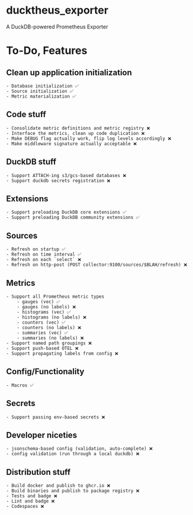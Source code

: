 # ducktheus_exporter
A DuckDB-powered Prometheus Exporter


# To-Do, Features
## Clean up application initialization
    - Database initialization ✅
    - Source initialization ✅
    - Metric materialization ✅

## Code stuff
    - Consolidate metric definitions and metric registry ❌
    - Interface the metrics, clean up code duplication ❌
    - Make DEBUG flag actually work, flip log levels accordingly ❌
    - Make middleware signature actually acceptable ❌

## DuckDB stuff
    - Support ATTACH-ing s3/gcs-based databases ❌
    - Support duckdb secrets registration ❌

## Extensions
    - Support preloading DuckDB core extensions ✅
    - Support preloading DuckDB community extensions ✅

## Sources
    - Refresh on startup ✅
    - Refresh on time interval ✅
    - Refresh on each `select` ❌
    - Refresh on http-post (POST collector:9100/sources/$BLAH/refresh) ❌

## Metrics
    - Support all Prometheus metric types
        - gauges (vec) ✅
        - gauges (no labels) ❌
        - histograms (vec) ✅
        - histograms (no labels) ❌
        - counters (vec) ✅
        - counters (no labels) ❌
        - summaries (vec) ✅
        - summaries (no labels) ❌
    - Support named path groupings ❌
    - Support push-based OTEL ❌
    - Support propagating labels from config ❌

## Config/Functionality
    - Macros ✅

## Secrets
    - Support passing env-based secrets ❌

## Developer niceties
    - jsonschema-based config (validation, auto-complete) ❌
    - config validation (run through a local duckdb) ❌

## Distribution stuff
    - Build docker and publish to ghcr.io ❌
    - Build binaries and publish to package registry ❌
    - Tests and badge ❌
    - Lint and badge ❌
    - Codespaces ❌

